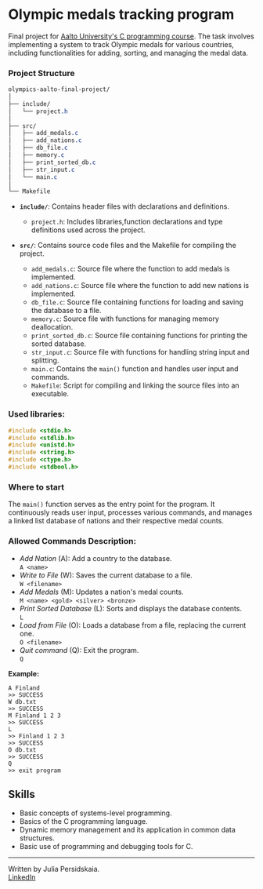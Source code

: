 # Olympic medals tracking program
Final project for [Aalto University's C programming course](https://fitech.io/en/studies/basic-course-in-c-programming/). The task involves implementing a system to track Olympic medals for various countries, including functionalities for adding, sorting, and managing the medal data.

### Project Structure

```css
olympics-aalto-final-project/
│
├── include/
│   └── project.h
│
├── src/
│   ├── add_medals.c
│   ├── add_nations.c
│   ├── db_file.c
│   ├── memory.c
│   ├── print_sorted_db.c
│   ├── str_input.c
│   └── main.c
│
└── Makefile
```

- **`include/`**: Contains header files with declarations and definitions.
  - `project.h`: Includes libraries,function declarations and type definitions used across the project.

- **`src/`**: Contains source code files and the Makefile for compiling the project.
  - `add_medals.c`: Source file where the function to add medals is implemented.
  - `add_nations.c`: Source file where the function to add new nations is implemented.
  - `db_file.c`: Source file containing functions for loading and saving the database to a file.
  - `memory.c`: Source file with functions for managing memory deallocation.
  - `print_sorted_db.c`: Source file containing functions for printing the sorted database.
  - `str_input.c`: Source file with functions for handling string input and splitting.
  - `main.c`: Contains the `main()` function and handles user input and commands.
  - `Makefile`: Script for compiling and linking the source files into an executable.

### Used libraries:
```C
#include <stdio.h>
#include <stdlib.h> 
#include <unistd.h>
#include <string.h>
#include <ctype.h>
#include <stdbool.h>
```

### Where to start
The `main()` function serves as the entry point for the program. It continuously reads user input, processes various commands, and manages a linked list database of nations and their respective medal counts.

### Allowed Commands Description:

- _Add Nation_ (A):  Add a country to the database.  
`A <name>`  
- _Write to File_ (W): Saves the current database to a file.  
`W <filename>`  
- _Add Medals_ (M): Updates a nation's medal counts.  
`M <name> <gold> <silver> <bronze>`  
- _Print Sorted Database_ (L): Sorts and displays the database contents.  
`L`
- _Load from File_ (O): Loads a database from a file, replacing the current one.  
`O <filename>`  
- _Quit command_ (Q): Exit the program.  
`Q`  

**Example:**
```
A Finland
>> SUCCESS
W db.txt
>> SUCCESS
M Finland 1 2 3
>> SUCCESS
L
>> Finland 1 2 3
>> SUCCESS
O db.txt
>> SUCCESS
Q
>> exit program
```

## Skills
- Basic concepts of systems-level programming.  
- Basics of the C programming language.  
- Dynamic memory management and its application in common data structures. 
- Basic use of programming and debugging tools for C.  
  

_________
  
Written by Julia Persidskaia.  
[LinkedIn](https://www.linkedin.com/in/iuliia-persidskaia/)
